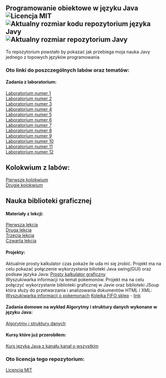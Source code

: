 ## Programowanie obiektowe w języku Java ![Licencja MIT](https://img.shields.io/github/license/Prawy126/Java) ![Aktualny rozmiar kodu repozytorium języka Javy](https://img.shields.io/github/languages/code-size/Prawy126/Java) ![Aktualny rozmiar repozytorium Javy](https://img.shields.io/github/repo-size/Prawy126/Java)
To repozytorium powstało by pokazać jak przebiega moja nauka Javy jednego z topowych języków programowania
### Oto linki do poszczególnych labów oraz tematów:
#### Zadania z laboratorium:
[Laboratorium numer 1](https://github.com/Prawy126/Java/tree/main/Laby/lab1)  
[Laboratorium numer 2](https://github.com/Prawy126/Java/tree/main/Laby/lab2)  
[Laboratorium numer 3](https://github.com/Prawy126/Java/tree/main/Laby/Lab3)  
[Laboratorium numer 4](https://github.com/Prawy126/Java/tree/main/Laby/lab%204)  
[Laboratorium numer 5](https://github.com/Prawy126/Java/tree/main/Laby/lab%205)  
[Laboratorium numer 6](https://github.com/Prawy126/Java/tree/main/Laby/lab%206)  
[Laboratorium numer 7](https://github.com/Prawy126/Java/tree/main/Laby/lab7)  
[Laboratorium numer 8](https://github.com/Prawy126/Java/tree/main/Laby/lab%208)  
[Laboratorium numer 9](https://github.com/Prawy126/Java/tree/main/Laby/lab%209)  
[Laboratorium numer 10](https://github.com/Prawy126/Java/tree/main/Laby/lab%2010)  
[Laboratorium numer 11](https://github.com/Prawy126/Java/tree/main/Laby/lab%2011)  
[Laboratorium numer 12](https://github.com/Prawy126/Java/tree/main/Laby/lab%2012)  

## Kolokwium z labów:
[Pierwsze kolokwium](https://github.com/Prawy126/Java/tree/main/Kolokwium/Kolokwium)  
[Drugie kolokwium](https://github.com/Prawy126/Java/tree/main/Kolokiwum/Kolokwium%202)  

## Nauka biblioteki graficznej
#### Materiały z lekcji:
[Pierwsza lekcja](https://github.com/Prawy126/Java/tree/main/Biblioteka_graficzna/MojeOkienko)  
[Druga lekcja](https://github.com/Prawy126/Java/tree/main/Biblioteka_graficzna/Lekcja2)  
[Trzecia lekcja](https://github.com/Prawy126/Java/tree/main/Biblioteka_graficzna/lekcja3)   
[Czwarta lekcja](https://github.com/Prawy126/Java/tree/main/Biblioteka_graficzna/lekcja4)  
#### Projekty:
Aktualnie prosty kalkulator czas pokaże ile uda mi się zrobić. Projekt ma na celu pokazać połączenie wykorzystania 
bilioteki Java swing(GUI) oraz podsaw języka Java:
[Prosty kalkulator graficzny](https://github.com/Prawy126/Java/tree/main/Biblioteka_graficzna/kalkulator)  
Wyszukiwarka informacji na temat pokemonów. Projekt ma na celu połączyć wykorzystanie biblioteki graficznej w Javie oraz biblioteki JSoup która służy
do przetwarzania i analizowania dokumentów HTML i XML:
[Wyszukiwarka informacji o pokemonach](https://github.com/Prawy126/Java/tree/main/Biblioteka_graficzna/Pokemon) 
[Kolejka FIFO sklep](htttps://github.com/Prawy126/KOLEJKA-FIFO)
    - [link](prawy126.github.io/Kolejka-FIFO/)

#### Zadania domowe na wykład Algorytmy i struktury danych wykonane w języku Java:
[Algorytmy i struktury danych](https://github.com/Prawy126/Java/tree/main/Algorytmy)  

#### Kursy które już przerobiłem:
[Kurs języka Java z kanału kanał o wszystkim](https://github.com/Prawy126/Java/tree/main/Kurs_Kanal_O_Wszystkim)  

### Oto licencja tego repozytorium:
[Licencja MIT](https://github.com/Prawy126/Java/tree/main/LICENSE)
